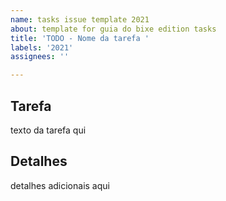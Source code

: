 ```yaml
---
name: tasks issue template 2021
about: template for guia do bixe edition tasks
title: 'TODO - Nome da tarefa '
labels: '2021'
assignees: ''

---
```


## Tarefa
texto da tarefa qui

## Detalhes
detalhes adicionais aqui
